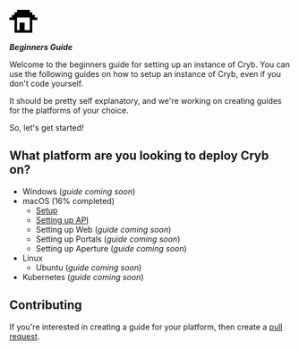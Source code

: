 ![Cryb OSS](../.github/cryb.png "Cryb OSS Logo")

_**Beginners Guide**_

Welcome to the beginners guide <!-- hehe the game by Davey Wreden --> for setting up an instance of Cryb. You can use the following guides on how to setup an instance of Cryb, even if you don't code yourself.

It should be pretty self explanatory, and we're working on creating guides for the platforms of your choice.

So, let's get started!

## What platform are you looking to deploy Cryb on?
* Windows (*guide coming soon*)
* macOS (16% completed)
    * [Setup](getting-started/macOS/setup.md)
    * [Setting up API](getting-started/macOS/api.md)
    * Setting up Web (*guide coming soon*)
    * Setting up Portals (*guide coming soon*)
    * Setting up Aperture (*guide coming soon*)
* Linux
    * Ubuntu (*guide coming soon*)
* Kubernetes (*guide coming soon*)

## Contributing
If you're interested in creating a guide for your platform, then create a [pull request](https://github.com/crybapp/beginners-guide).
